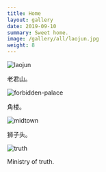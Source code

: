 ```yaml
---
title: Home
layout: gallery
date: 2019-09-10
summary: Sweet home.
image: /gallery/all/laojun.jpg
weight: 8
---
```


![laojun](/gallery/all/laojun.jpg)

老君山。

![forbidden-palace](/gallery/all/corner-tower.jpg)

角楼。

![midtown](/gallery/all/lions-head.jpg)

狮子头。

![truth](/gallery/all/ministry-of-truth.jpg)

Ministry of truth.